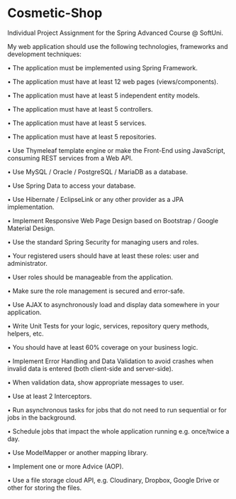 # Cosmetic-Shop
Individual Project Assignment for the Spring Advanced Course @ SoftUni.

My web application should use the following technologies, frameworks and development techniques:

• The application must be implemented using Spring Framework.

• The application must have at least 12 web pages (views/components).

• The application must have at least 5 independent entity models.

• The application must have at least 5 controllers.

• The application must have at least 5 services.

• The application must have at least 5 repositories.

• Use Thymeleaf template engine or make the Front-End using JavaScript, consuming REST services from a Web API.

• Use MySQL / Oracle / PostgreSQL / MariaDB as a database.

• Use Spring Data to access your database.

• Use Hibernate / EclipseLink or any other provider as a JPA implementation.

• Implement Responsive Web Page Design based on Bootstrap / Google Material Design.

• Use the standard Spring Security for managing users and roles.

• Your registered users should have at least these roles: user and administrator.

• User roles should be manageable from the application.

• Make sure the role management is secured and error-safe.

• Use AJAX to asynchronously load and display data somewhere in your application.

• Write Unit Tests for your logic, services, repository query methods, helpers, etc.

• You should have at least 60% coverage on your business logic.

• Implement Error Handling and Data Validation to avoid crashes when invalid data is entered (both client-side and server-side).

• When validation data, show appropriate messages to user.

• Use at least 2 Interceptors.

• Run asynchronous tasks for jobs that do not need to run sequential or for jobs in the background.

• Schedule jobs that impact the whole application running e.g. once/twice a day.

• Use ModelМapper or another mapping library.

• Implement one or more Advice (AOP).

• Use a file storage cloud API, e.g. Cloudinary, Dropbox, Google Drive or other for storing the files.

